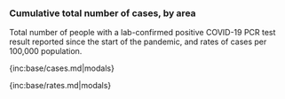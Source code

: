 ### Cumulative total number of cases, by area 

Total number of people with a lab-confirmed positive COVID-19 PCR test result reported since the start of the pandemic, and rates of cases per 100,000 population.

{inc:base/cases.md|modals}

{inc:base/rates.md|modals}